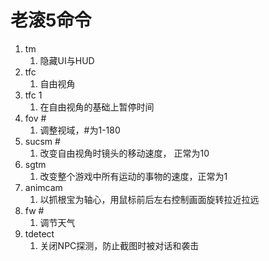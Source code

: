 # 老滚5命令

1. tm
   1. 隐藏UI与HUD
2. tfc
   1. 自由视角
3. tfc 1
   1. 在自由视角的基础上暂停时间
4. fov #
   1. 调整视域，#为1-180
5. sucsm #
   1. 改变自由视角时镜头的移动速度， 正常为10
6. sgtm
   1. 改变整个游戏中所有运动的事物的速度，正常为1
7. animcam
   1. 以抓根宝为轴心，用鼠标前后左右控制画面旋转拉近拉远
8. fw #
   1. 调节天气
9. tdetect
   1.  关闭NPC探测，防止截图时被对话和袭击